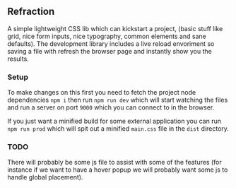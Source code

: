 ## Refraction

A simple lightweight CSS lib which can kickstart a project, (basic stuff like grid, nice form inputs, nice typography, common elements and sane defaults). The development library includes a live reload envoriment so saving a file with refresh the browser page and instantly show you the results.

### Setup

To make changes on this first you need to fetch the project node dependencies `npm i` then run `npm run dev` which will start watching the files and run a server on port `9000` which you can connect to in the browser.

If you just want a minified build for some external application you can run `npm run prod` which will spit out a minified `main.css` file in the `dist` directory.

### TODO

There will probably be some js file to assist with some of the features (for instance if we want to have a hover popup we will probably want some js to handle global placement).